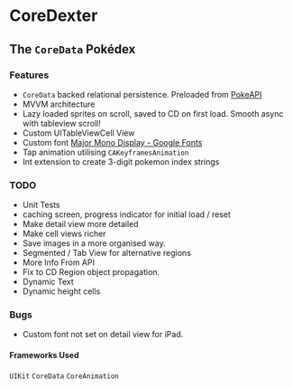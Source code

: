 #  CoreDexter
## The `CoreData` Pokédex

### Features

* `CoreData` backed relational persistence. Preloaded from [PokeAPI](https://pokeapi.co)
* MVVM architecture
* Lazy loaded sprites on scroll, saved to CD on first load. Smooth async with tableview scroll!
* Custom UITableViewCell View
* Custom font [Major Mono Display - Google Fonts](https://fonts.google.com/specimen/Major+Mono+Display)
* Tap animation utilising `CAKeyframesAnimation`
* Int extension to create 3-digit pokemon index strings

### TODO
* Unit Tests
* caching screen, progress indicator for initial load / reset
* Make detail view more detailed
* Make cell views richer
* Save images in a more organised way.
* Segmented / Tab View for alternative regions
* More Info From API
* Fix to CD Region object propagation.
* Dynamic Text
* Dynamic height cells

### Bugs
* Custom font not set on detail view for iPad.

#### Frameworks Used
`UIKit` `CoreData` `CoreAnimation`
